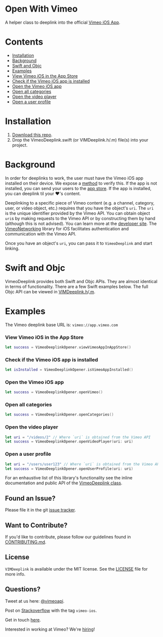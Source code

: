 Open With Vimeo
==================
A helper class to deeplink into the official [Vimeo iOS App](https://itunes.apple.com/us/app/vimeo/id425194759?mt=8).

# Contents
 - [Installation](#installation)
 - [Background](#background)
 - [Swift and Objc](#swift-and-objc)
 - [Examples](#examples)
  - [View Vimeo iOS in the App Store](#view-vimeo-ios-in-the-app-store)
  - [Check if the Vimeo iOS app is installed](#check-if-the-vimeo-ios-app-is-installed)
  - [Open the Vimeo iOS app](#open-the-vimeo-ios-app)
  - [Open all categories](#open-all-categories)
  - [Open the video player](#open-the-video-player)
  - [Open a user profile](#open-a-user-profile)
 
# Installation
1. [Download this repo](https://github.com/vimeo/VIMDeeplink/archive/master.zip).
2. Drop the VimeoDeeplink.swift (or VIMDeeplink.h/.m) file(s) into your project.

# Background
In order for deeplinks to work, the user must have the Vimeo iOS app installed on their device. We expose a [method](#check-if-the-vimeo-app-is-installed) to verify this. If the app is not installed, you can send your users to the [app store](#open-app-in-the-app-store). If the app is installed, you can deeplink til your :heart:'s content. 

Deeplinking to a specific piece of Vimeo content (e.g. a channel, category, user, or video object, etc.) requires that you have the object's `uri`. The `uri` is the unique identifier provided by the Vimeo API. You can obtain object `uri`s by making requests to the Vimeo API or by constructing them by hand (although this is not advised). You can learn more at the [developer site](https://developer.vimeo.com/api). The [VimeoNetworking](https://github.com/vimeo/VimeoNetworking) library for iOS facilitates authentication and communication with the Vimeo API.

Once you have an object's `uri`, you can pass it to `VimeoDeeplink` and start linking.

# Swift and Objc

VimeoDeeplink provides both Swift and Objc APIs. They are almost identical in terms of functionality. There are a few Swift examples below. The full Objc API can be viewed in [VIMDeeplink.h](VimeoDeeplink/VimeoDeeplink/VIMDeeplink.h)/[.m](VimeoDeeplink/VimeoDeeplink/VIMDeeplink.m).

# Examples

The Vimeo deeplink base URL is: `vimeo://app.vimeo.com`

### View Vimeo iOS in the App Store

```Swift
let success = VimeoDeeplinkOpener.viewVimeoAppInAppStore()
```

### Check if the Vimeo iOS app is installed

```Swift
let isInstalled = VimeoDeeplinkOpener.isVimeoAppInstalled()
```

### Open the Vimeo iOS app

```Swift
let success = VimeoDeeplinkOpener.openVimeo()
```

### Open all categories

```Swift
let success = VimeoDeeplinkOpener.openCategories()
```

### Open the video player

```Swift
let uri = "/videos/2" // Where `uri` is obtained from the Vimeo API
let success = VimeoDeeplinkOpener.openVideoPlayer(uri: uri)
```
### Open a user profile

```Swift
let uri = "/users/user123" // Where `uri` is obtained from the Vimeo API
let success = VimeoDeeplinkOpener.openUserProfile(uri: uri)
```

For an enhaustive list of this library's functionality see the inline documentation and public API of the [VimeoDeeplink class](VimeoDeeplink/VimeoDeeplink/VimeoDeeplink.swift).

## Found an Issue?

Please file it in the git [issue tracker](https://github.com/vimeo/VIMDeeplink/issues).

## Want to Contribute?

If you'd like to contribute, please follow our guidelines found in [CONTRIBUTING.md](CONTRIBUTING.md).

## License

`VIMDeeplink` is available under the MIT license. See the [LICENSE](LICENSE) file for more info.

## Questions?

Tweet at us here: [@vimeoapi](https://twitter.com/vimeoapi).

Post on [Stackoverflow](http://stackoverflow.com/questions/tagged/vimeo-ios) with the tag `vimeo-ios`.

Get in touch [here](https://vimeo.com/help/contact).

Interested in working at Vimeo? We're [hiring](https://vimeo.com/jobs)!

